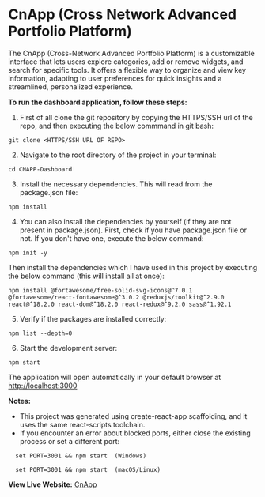 # CnApp (Cross Network Advanced Portfolio Platform)
The CnApp (Cross-Network Advanced Portfolio Platform) is a customizable interface that lets users explore categories, add or remove widgets, and search for specific tools. It offers a flexible way to organize and view key information, adapting to user preferences for quick insights and a streamlined, personalized experience.

**To run the dashboard application, follow these steps:**
1. First of all clone the git repository by copying the HTTPS/SSH url of the repo, and then executing the below commmand in git bash:
```
git clone <HTTPS/SSH URL OF REPO>
```
2. Navigate to the root directory of the project in your terminal:
```
cd CNAPP-Dashboard
```
3. Install the necessary dependencies. This will read from the package.json file:
```
npm install
```
4. You can also install the dependencies by yourself (if they are not present in package.json). First, check if you have package.json file or not. If you don't have one, execute the below command:
```
npm init -y
```
Then install the dependencies which I have used in this project by executing the below command (this will install all at once):
```
npm install @fortawesome/free-solid-svg-icons@^7.0.1 @fortawesome/react-fontawesome@^3.0.2 @reduxjs/toolkit@^2.9.0 react@^18.2.0 react-dom@^18.2.0 react-redux@^9.2.0 sass@^1.92.1
```
5. Verify if the packages are installed correctly:
```
npm list --depth=0
```
6. Start the development server:
```
npm start
```
The application will open automatically in your default browser at [http://localhost:3000](http://localhost:3000)

**Notes:**
- This project was generated using create-react-app scaffolding, and it uses the same react-scripts toolchain.
- If you encounter an error about blocked ports, either close the existing process or set a different port:
```
  set PORT=3001 && npm start  (Windows)
```
```
  set PORT=3001 && npm start  (macOS/Linux)
```

**View Live Website:** [CnApp](https://cnapp-dashboard-tamojit-roy.netlify.app/)
